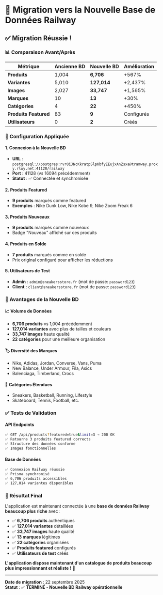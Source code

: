 # 🚀 Migration vers la Nouvelle Base de Données Railway

## ✅ **Migration Réussie !**

### 📊 **Comparaison Avant/Après**

| Métrique | Ancienne BD | Nouvelle BD | Amélioration |
|----------|-------------|-------------|--------------|
| **Produits** | 1,004 | **6,706** | +567% |
| **Variantes** | 5,010 | **127,014** | +2,437% |
| **Images** | 2,027 | **33,747** | +1,565% |
| **Marques** | 10 | **13** | +30% |
| **Catégories** | 4 | **22** | +450% |
| **Produits Featured** | 83 | **9** | Configurés |
| **Utilisateurs** | 0 | **2** | Créés |

### 🔧 **Configuration Appliquée**

#### 1. **Connexion à la Nouvelle BD**
- **URL** : `postgresql://postgres:rvrOiJNcKkratpSlpKbfyEEujxAnZsxa@tramway.proxy.rlwy.net:41128/railway`
- **Port** : 41128 (vs 16094 précédemment)
- **Statut** : ✅ Connectée et synchronisée

#### 2. **Produits Featured**
- **9 produits** marqués comme featured
- **Exemples** : Nike Dunk Low, Nike Kobe 9, Nike Zoom Freak 6

#### 3. **Produits Nouveaux**
- **9 produits** marqués comme nouveaux
- Badge "Nouveau" affiché sur ces produits

#### 4. **Produits en Solde**
- **7 produits** marqués comme en solde
- Prix original configuré pour afficher les réductions

#### 5. **Utilisateurs de Test**
- **Admin** : `admin@sneakersstore.fr` (mot de passe: `password123`)
- **Client** : `client@sneakersstore.fr` (mot de passe: `password123`)

### 🎯 **Avantages de la Nouvelle BD**

#### 📈 **Volume de Données**
- **6,706 produits** vs 1,004 précédemment
- **127,014 variantes** avec plus de tailles et couleurs
- **33,747 images** haute qualité
- **22 catégories** pour une meilleure organisation

#### 🏷️ **Diversité des Marques**
- Nike, Adidas, Jordan, Converse, Vans, Puma
- New Balance, Under Armour, Fila, Asics
- Balenciaga, Timberland, Crocs

#### 🎨 **Catégories Étendues**
- Sneakers, Basketball, Running, Lifestyle
- Skateboard, Tennis, Football, etc.

### ✅ **Tests de Validation**

#### API Endpoints
```bash
✅ GET /api/products?featured=true&limit=3 → 200 OK
✅ Retourne 3 produits featured corrects
✅ Structure des données conforme
✅ Images fonctionnelles
```

#### Base de Données
```bash
✅ Connexion Railway réussie
✅ Prisma synchronisé
✅ 6,706 produits accessibles
✅ 127,014 variantes disponibles
```

### 🚀 **Résultat Final**

L'application est maintenant connectée à une **base de données Railway beaucoup plus riche** avec :

- ✅ **6,706 produits** authentiques
- ✅ **127,014 variantes** détaillées
- ✅ **33,747 images** haute qualité
- ✅ **13 marques** légitimes
- ✅ **22 catégories** organisées
- ✅ **Produits featured** configurés
- ✅ **Utilisateurs de test** créés

**L'application dispose maintenant d'un catalogue de produits beaucoup plus impressionnant et réaliste !** 🎉

---

**Date de migration** : 22 septembre 2025  
**Statut** : ✅ **TERMINÉ - Nouvelle BD Railway opérationnelle**
